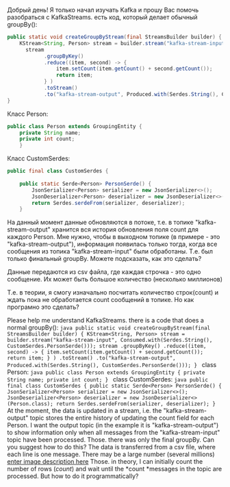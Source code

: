 Добрый день!
Я только начал изучать Kafka и прошу Вас помочь разобраться с KafkaStreams.
есть код, который делает обычный groupBy():

```java
public static void createGroupByStream(final StreamsBuilder builder) {   
    KStream<String, Person> stream = builder.stream("kafka-stream-input", Consumed.with(Serdes.String(), CustomSerdes.PersonSerde()));  
      stream  
            .groupByKey()  
            .reduce((item, second) -> {  
                item.setCount(item.getCount() + second.getCount());  
                return item;  
            } )  
            .toStream()  
            .to("kafka-stream-output", Produced.with(Serdes.String(), CustomSerdes.PersonSerde()));  
}
```
Класс Person:
```java  
public class Person extends GroupingEntity {  
    private String name;  
    private int count;
    }
```

Класс CustomSerdes:
```java
public final class CustomSerdes {  
 
    public static Serde<Person> PersonSerde() {  
        JsonSerializer<Person> serializer = new JsonSerializer<>();  
        JsonDeserializer<Person> deserializer = new JsonDeserializer<>(Person.class);  
        return Serdes.serdeFrom(serializer, deserializer);  
    }
```

На данный момент данные обновляются в потоке, т.е. в топике "kafka-stream-output" хранится вся история обновления поля count для каждого Person.
Мне нужно, чтобы в выходном топике (в примере - это "kafka-stream-output"), информация появилась только тогда, когда все сообщения из топика "kafka-stream-input" были обработаны. Т.е. был только финальный groupBy. Можете подсказать, как это сделать?

Данные передаются из csv файла, где каждая строчка - это одно сообщение. Их может быть большое количество (несколько миллионов)

Т.е. в теории, я смогу изначально посчитать количество строк(count) и ждать пока не обработается count сообщений в топике. Но как програмно это сделать?


Please help me understand KafkaStreams. there is a code that does a normal groupBy(): ```java public static void createGroupByStream(final StreamsBuilder builder) { KStream<String, Person> stream = builder.stream("kafka-stream-input", Consumed.with(Serdes.String(), CustomSerdes.PersonSerde())); stream .groupByKey() .reduce((item, second) -> { item.setCount(item.getCount() + second.getCount()); return item; } ) .toStream() .to("kafka-stream-output", Produced.with(Serdes.String(), CustomSerdes.PersonSerde())); } ``` class Person: ```java public class Person extends GroupingEntity { private String name; private int count; } ``` class CustomSerdes: ```java public final class CustomSerdes { public static Serde<Person> PersonSerde() { JsonSerializer<Person> serializer = new JsonSerializer<>(); JsonDeserializer<Person> deserializer = new JsonDeserializer<>(Person.class); return Serdes.serdeFrom(serializer, deserializer); } ``` At the moment, the data is updated in a stream, i.e. the "kafka-stream-output" topic stores the entire history of updating the count field for each Person. I want the output topic (in the example it is "kafka-stream-output") to show information only when all messages from the "kafka-stream-input" topic have been processed. Those. there was only the final groupBy. Can you suggest how to do this? The data is transferred from a csv file, where each line is one message. There may be a large number (several millions) [enter image description here](https://i.stack.imgur.com/X3xhb.png) Those. in theory, I can initially count the number of rows (*count*) and wait until the *count *messages in the topic are processed. But how to do it programmatically?
